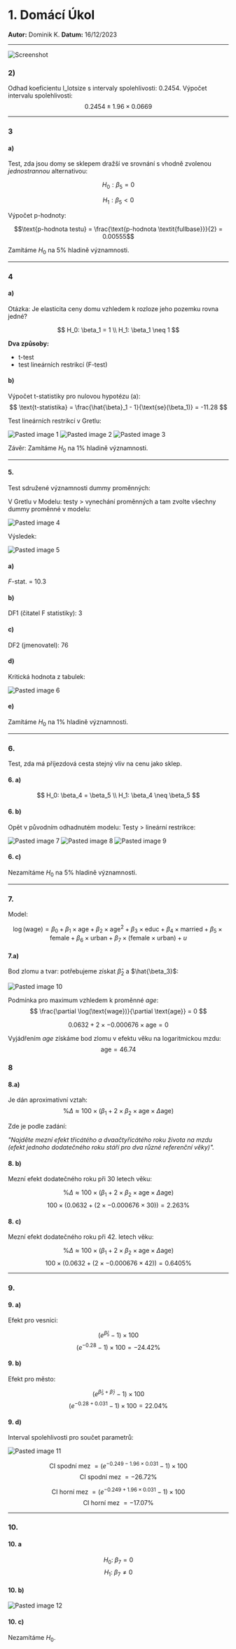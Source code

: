 # 1. Domácí Úkol

**Autor:** Dominik K.
**Datum:** 16/12/2023

---

![Screenshot](src/Screenshot_2023-12-14_at_8.36.45.png)

### 2)
Odhad koeficientu l_lotsize s intervaly spolehlivosti: $0.2454$. Výpočet intervalu spolehlivosti: 
$$
0.2454 \pm  1.96 \times 0.0669
$$

---
### 3 
#### a)

Test, zda jsou domy se sklepem dražší ve srovnání s vhodně zvolenou *jednostrannou* alternativou:

$$H_0: \beta_5 = 0$$


$$H_1: \beta_5 < 0$$

Výpočet p-hodnoty:  

$$\text{p-hodnota testu} = \frac{\text{p-hodnota \textit{fullbase}}}{2} = 0.00555$$

Zamítáme $H_0$ na 5% hladině významnosti.

---

### 4
#### a)  

Otázka: Je elasticita ceny domu vzhledem k rozloze jeho pozemku rovna jedné?

$$
H_0: \beta_1 = 1 \\
H_1: \beta_1 \neq 1
$$

**Dva způsoby:**
- t-test 
- test lineárních restrikcí (F-test)

#### b) 
Výpočet t-statistiky pro nulovou hypotézu (a):  
$$
\text{t-statistika} = \frac{\hat{\beta}_1 - 1}{\text{se}(\beta_1)} = -11.28
$$

Test lineárních restrikcí v Gretlu:

![Pasted image 1](src/Pasted_image_20231216122026.png)
![Pasted image 2](src/Pasted_image_20231216122313.png)
![Pasted image 3](src/Pasted_image_20231216122437.png)

Závěr: Zamítáme $H_0$ na 1% hladině významnosti.

---
#### 5.

Test sdružené významnosti dummy proměnných:

V Gretlu v Modelu: testy > vynechání proměnných a tam zvolte všechny dummy proměnné v modelu:

![Pasted image 4](src/Pasted_image_20231216123207.png)

Výsledek:

![Pasted image 5](src/Pasted_image_20231216123526.png)

#### a)
$F$-stat. = 10.3

#### b)
DF1 (čitatel F statistiky): 3

#### c) 
DF2 (jmenovatel): 76 

#### d) 
Kritická hodnota z tabulek:

![Pasted image 6](src/Pasted_image_20231216124256.png)

#### e)
Zamítáme $H_0$ na 1% hladině významnosti.

---

### 6.
Test, zda má příjezdová cesta stejný vliv na cenu jako sklep.

#### 6. a)
$$
H_0: \beta_4 = \beta_5 \\
H_1: \beta_4 \neq \beta_5
$$

#### 6. b) 
Opět v původním odhadnutém modelu: Testy > lineární restrikce:

![Pasted image 7](src/Pasted_image_20231216130606.png)
![Pasted image 8](src/Pasted_image_20231216130630.png)
![Pasted image 9](src/Pasted_image_20231216130518.png)

#### 6. c)
Nezamítáme $H_0$ na 5% hladině významnosti.

---
### 7.

Model:

$$\log(\text{wage}) = \beta_0 + \beta_1 \times \text{age} + \beta_2 \times \text{age}^2 + \beta_3 \times \text{educ} + \beta_4 \times \text{married} + \beta_5 \times \text{female} + \beta_6 \times \text{urban} + \beta_7 \times (\text{female} \times \text{urban}) + u$$

#### 7.a)

Bod zlomu a tvar: potřebujeme získat $\hat{\beta}_2$ a $\hat{\beta_3}$:

![Pasted image 10](src/Pasted_image_20231216145251.png)

Podmínka pro maximum vzhledem k proměnné *age*:  
$$
\frac{\partial \log(\text{wage})}{\partial \text{age}} = 0
$$

$$
0.0632 + 2 \times -0.000676 \times \text{age} = 0
$$

Vyjádřením *age* získáme bod zlomu v efektu věku na logaritmickou mzdu:  
$$
\text{age} = 46.74
$$

### 8
#### 8.a)

Je dán aproximativní vztah:  
$$
\% \Delta \approx 100 \times (\beta_1 + 2 \times \beta_2 \times \text{age} \times \Delta \text{age})
$$

Zde je podle zadání:

*"Najděte mezní efekt třicátého a dvaačtyřicátého roku života na mzdu (efekt jednoho dodatečného roku stáří pro dva různé referenční věky)".*

#### 8. b)
Mezní efekt dodatečného roku při 30 letech věku:

$$
\% \Delta \approx 100 \times (\beta_1 + 2 \times \beta_2 \times \text{age} \times \Delta \text{age})
$$
$$
100 \times (0.0632 + (2 \times -0.000676 \times 30)) = 2.263\%
$$

#### 8. c)
Mezní efekt dodatečného roku při 42. letech věku:

$$
\% \Delta \approx 100 \times (\beta_1 + 2 \times \beta_2 \times \text{age} \times \Delta \text{age})
$$
$$
100 \times (0.0632 + (2 \times -0.000676 \times 42)) = 0.6405 \%
$$

---

### 9.
#### 9. a) 

Efekt pro vesnici: 

$$
(e^{\hat{\beta}_5}-1)\times100
$$
$$
(e^{-0.28}-1 )\times100 = -24.42 \%
$$

#### 9. b)

Efekt pro město:

$$
(e^{\hat{\beta}_5 +\hat{\beta}_7} - 1) \times 100
$$
$$
(e^{-0.28 + 0.031}- 1) \times 100  = 22.04 \%
$$

#### 9. d) 
Interval spolehlivosti pro součet parametrů:

![Pasted image 11](src/Pasted_image_20231216153506.png)

$$
\text{CI spodní mez }= (e^{-0.249 - 1.96 \times 0.031} - 1 ) \times 100
$$
$$
\text{CI spodní mez }= -26.72 \%
$$

$$
\text{CI horní mez }= (e^{-0.249 + 1.96 \times 0.031} - 1 ) \times 100
$$
$$
\text{CI horní mez }= -17.07 \%
$$

---

### 10.

#### 10. a

$$
H_0:\; \beta_7 = 0
$$
$$
H_1:\; \beta_7 \neq 0
$$

#### 10. b)

![Pasted image 12](src/Pasted_image_20231216155405.png)

#### 10. c)

Nezamítáme $H_0$.
